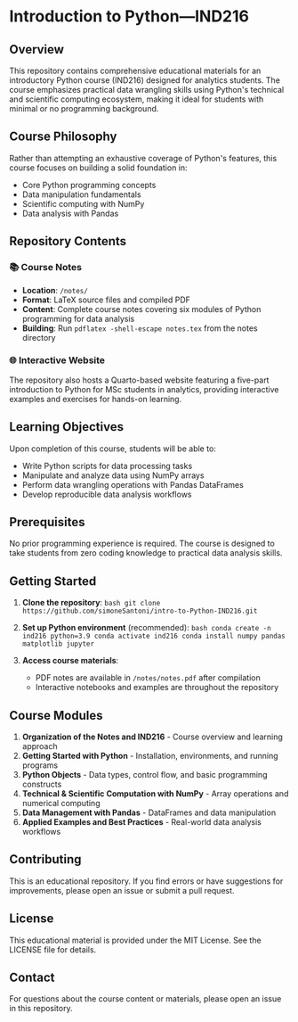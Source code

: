 # Introduction to Python—IND216

## Overview

This repository contains comprehensive educational materials for an
introductory Python course (IND216) designed for analytics students. The
course emphasizes practical data wrangling skills using Python's technical and scientific
computing ecosystem, making it ideal for students with minimal or no
programming background.

## Course Philosophy

Rather than attempting an exhaustive coverage of Python's features, this
course focuses on building a solid foundation in:

- Core Python programming concepts
- Data manipulation fundamentals
- Scientific computing with NumPy
- Data analysis with Pandas

## Repository Contents

### 📚 Course Notes

- **Location**: `/notes/`
- **Format**: LaTeX source files and compiled PDF
- **Content**: Complete course notes covering six modules of Python
  programming for data analysis
- **Building**: Run `pdflatex -shell-escape notes.tex` from the notes
  directory

### 🌐 Interactive Website

The repository also hosts a Quarto-based website featuring a five-part
introduction to Python for MSc students in analytics, providing interactive examples and
exercises for hands-on learning.

## Learning Objectives

Upon completion of this course, students will be able to:

- Write Python scripts for data processing tasks
- Manipulate and analyze data using NumPy arrays
- Perform data wrangling operations with Pandas DataFrames
- Develop reproducible data analysis workflows

## Prerequisites

No prior programming experience is required. The course is designed to take
students from zero coding knowledge to practical data analysis skills.

## Getting Started

1. **Clone the repository**: `bash git clone
https://github.com/simoneSantoni/intro-to-Python-IND216.git `

2. **Set up Python environment** (recommended): `bash conda create -n ind216
python=3.9 conda activate ind216 conda install numpy pandas matplotlib
jupyter `

3. **Access course materials**:
   - PDF notes are available in `/notes/notes.pdf` after compilation
   - Interactive notebooks and examples are throughout the repository

## Course Modules

1. **Organization of the Notes and IND216** - Course overview and learning
   approach
2. **Getting Started with Python** - Installation, environments, and running
   programs
3. **Python Objects** - Data types, control flow, and basic programming
   constructs
4. **Technical & Scientific Computation with NumPy** - Array operations and
   numerical computing
5. **Data Management with Pandas** - DataFrames and data manipulation
6. **Applied Examples and Best Practices** - Real-world data analysis
   workflows

## Contributing

This is an educational repository. If you find errors or have suggestions for
improvements, please open an issue or submit a pull request.

## License

This educational material is provided under the MIT License. See the LICENSE
file for details.

## Contact

For questions about the course content or materials, please open an issue in
this repository.
